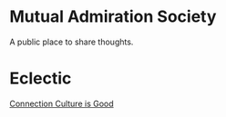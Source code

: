 # Mutual Admiration Society

A public place to share thoughts.

# Eclectic

[Connection Culture is Good](https://www.smartbrief.com/original/2019/05/americas-loneliness-epidemic-hidden-systemic-risk-organizations)
